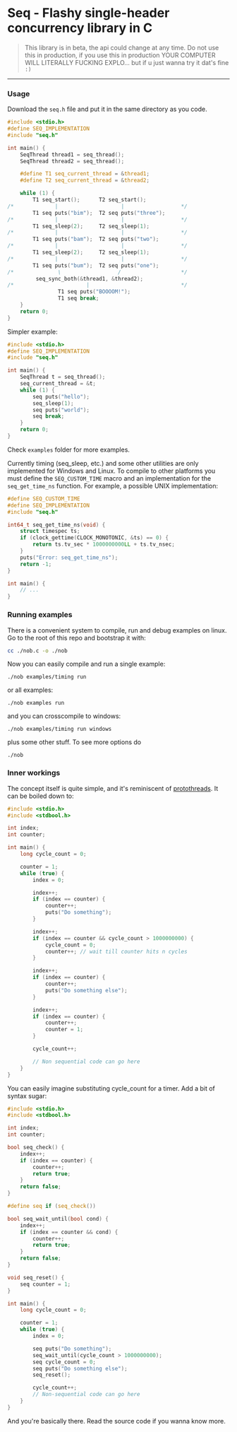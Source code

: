 # Seq - Flashy single-header concurrency library in C

> This library is in beta, the api could change at any time. Do not use this in production, if you use this in production YOUR COMPUTER WILL LITERALLY FUCKING EXPLO... but if u just wanna try it dat's fine ```:)```


---

### Usage

Download the ```seq.h``` file and put it in the same directory as you code.

```c
#include <stdio.h>
#define SEQ_IMPLEMENTATION
#include "seq.h"

int main() {
    SeqThread thread1 = seq_thread();
    SeqThread thread2 = seq_thread();

    #define T1 seq_current_thread = &thread1;
    #define T2 seq_current_thread = &thread2;

    while (1) {
        T1 seq_start();      T2 seq_start();
/*             |                    |                  */
        T1 seq puts("bim");  T2 seq puts("three");
/*             |                    |                  */
        T1 seq_sleep(2);     T2 seq_sleep(1);
/*             |                    |                  */
        T1 seq puts("bam");  T2 seq puts("two");
/*             |                    |                  */
        T1 seq_sleep(2);     T2 seq_sleep(1);
/*             |                    |                  */
        T1 seq puts("bum");  T2 seq puts("one");
/*              \                  /                   */
         seq_sync_both(&thread1, &thread2);
/*                       |                             */
                T1 seq puts("BOOOOM!");
                T1 seq break;
    }
    return 0;
}
```

Simpler example:

```c
#include <stdio.h>
#define SEQ_IMPLEMENTATION
#include "seq.h"

int main() {
    SeqThread t = seq_thread();
    seq_current_thread = &t;
    while (1) {
        seq puts("hello");
        seq_sleep(1);
        seq puts("world");
        seq break;
    }
    return 0;
}
```
Check ```examples``` folder for more examples.

Currently timing (seq_sleep, etc.) and some other utilities are only implemented for Windows and Linux. To compile to other platforms you must define the ```SEQ_CUSTOM_TIME``` macro and an implementation for the ```seq_get_time_ns``` function. For example, a possible UNIX implementation:

```c
#define SEQ_CUSTOM_TIME
#define SEQ_IMPLEMENTATION
#include "seq.h"

int64_t seq_get_time_ns(void) {
    struct timespec ts;
    if (clock_gettime(CLOCK_MONOTONIC, &ts) == 0) {
        return ts.tv_sec * 1000000000LL + ts.tv_nsec;
    }
    puts("Error: seq_get_time_ns");
    return -1;
}

int main() {
    // ...
}
```


### Running examples

There is a convenient system to compile, run and debug examples on linux. Go to the root of this repo and bootstrap it with:
```bash
cc ./nob.c -o ./nob
```
Now you can easily compile and run a single example:

```./nob examples/timing run```

or all examples:

```./nob examples run```

and you can crosscompile to windows:

```./nob examples/timing run windows```

plus some other stuff. To see more options do

```./nob```

### Inner workings

The concept itself is quite simple, and it's reminiscent of [protothreads](https://dunkels.com/adam/pt/). It can be boiled down to:

```c
#include <stdio.h>
#include <stdbool.h>

int index;
int counter;

int main() {
    long cycle_count = 0;

    counter = 1;
    while (true) {
        index = 0; 

        index++;
        if (index == counter) {
            counter++;
            puts("Do something");
        }

        index++;
        if (index == counter && cycle_count > 1000000000) {
            cycle_count = 0;
            counter++; // wait till counter hits n cycles
        }

        index++;
        if (index == counter) {
            counter++;
            puts("Do something else");
        }

        index++;
        if (index == counter) {
            counter++;
            counter = 1;
        }

        cycle_count++;

        // Non sequential code can go here
    }
}
```
You can easily imagine substituting cycle_count for a timer. Add a bit of syntax sugar:

```c
#include <stdio.h>
#include <stdbool.h>

int index;
int counter;

bool seq_check() {
    index++;
    if (index == counter) {
        counter++;
        return true;
    }
    return false;
}

#define seq if (seq_check())

bool seq_wait_until(bool cond) {
    index++;
    if (index == counter && cond) {
        counter++;
        return true;
    }
    return false;
}

void seq_reset() {
    seq counter = 1;
}

int main() {
    long cycle_count = 0;

    counter = 1;
    while (true) {
        index = 0; 

        seq puts("Do something");
        seq_wait_until(cycle_count > 1000000000);
        seq cycle_count = 0;
        seq puts("Do something else");
        seq_reset();

        cycle_count++;
        // Non-sequential code can go here
    }
}
```

And you're basically there. Read the source code if you wanna know more.
